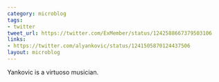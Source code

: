```yaml
---
category: microblog
tags:
- twitter
tweet_url: https://twitter.com/ExMember/status/1242588667379503106
links:
- https://twitter.com/alyankovic/status/1241505870124437506
layout: microblog
---
```

Yankovic is a virtuoso musician.

